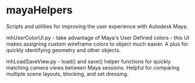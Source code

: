 # mayaHelpers
Scripts and utilities for improving the user experience with Autodesk Maya.

mhUserColorUI.py - take advantage of Maya's User Defined colors - this UI makes assigning custom wireframe colors to object much easier. A plus for quickly identifying geometry and other objects.

mhLoadSaveView.py - load() and save() helper functions for quickly matching camera views between Maya sessions. Helpful for comparing multiple scene layouts, blocking, and set dressing.
